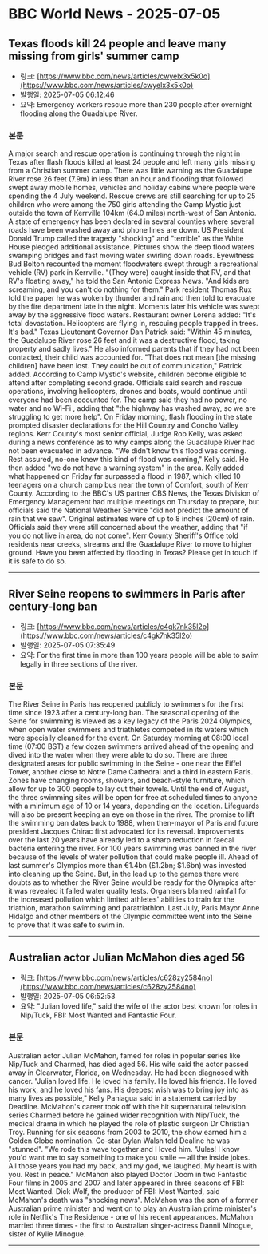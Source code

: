 # BBC World News - 2025-07-05

## Texas floods kill 24 people and leave many missing from girls' summer camp
- 링크: [https://www.bbc.com/news/articles/cwyelx3x5k0o](https://www.bbc.com/news/articles/cwyelx3x5k0o)
- 발행일: 2025-07-05 06:12:46
- 요약: Emergency workers rescue more than 230 people after overnight flooding along the Guadalupe River.

### 본문
A major search and rescue operation is continuing through the night in Texas after flash floods killed at least 24 people and left many girls missing from a Christian summer camp.
There was little warning as the Guadalupe River rose 26 feet (7.9m) in less than an hour and flooding that followed swept away mobile homes, vehicles and holiday cabins where people were spending the 4 July weekend.
Rescue crews are still searching for up to 25 children who were among the 750 girls attending the Camp Mystic just outside the town of Kerrville 104km (64.0 miles) north-west of San Antonio.
A state of emergency has been declared in several counties where several roads have been washed away and phone lines are down.
US President Donald Trump called the tragedy "shocking" and "terrible" as the White House pledged additional assistance.
Pictures show the deep flood waters swamping bridges and fast moving water swirling down roads.
Eyewitness Bud Bolton recounted the moment floodwaters swept through a recreational vehicle (RV) park in Kerrville.
"(They were) caught inside that RV, and that RV's floating away," he told the San Antonio Express News. "And kids are screaming, and you can't do nothing for them."
Park resident Thomas Rux told the paper he was woken by thunder and rain and then told to evacuate by the fire department late in the night. Moments later his vehicle was swept away by the aggressive flood waters.
Restaurant owner Lorena added: "It's total devastation. Helicopters are flying in, rescuing people trapped in trees. It's bad."
Texas Lieutenant Governor Dan Patrick said: "Within 45 minutes, the Guadalupe River rose 26 feet and it was a destructive flood, taking property and sadly lives."
He also informed parents that if they had not been contacted, their child was accounted for.
"That does not mean [the missing children] have been lost. They could be out of communication," Patrick added.
According to Camp Mystic's website, children become eligible to attend after completing second grade.
Officials said search and rescue operations, involving helicopters, drones and boats, would continue until everyone had been accounted for.
The camp said they had no power, no water and no Wi-Fi , adding that "the highway has washed away, so we are struggling to get more help".
On Friday morning, flash flooding in the state prompted disaster declarations for the Hill Country and Concho Valley regions.
Kerr County's most senior official, Judge Rob Kelly, was asked during a news conference as to why camps along the Guadalupe River had not been evacuated in advance.
"We didn't know this flood was coming. Rest assured, no-one knew this kind of flood was coming," Kelly said.
He then added "we do not have a warning system" in the area. Kelly added what happened on Friday far surpassed a flood in 1987, which killed 10 teenagers on a church camp bus near the town of Comfort, south of Kerr County.
According to the BBC's US partner CBS News, the Texas Division of Emergency Management had multiple meetings on Thursday to prepare, but officials said the National Weather Service "did not predict the amount of rain that we saw".
Original estimates were of up to 8 inches (20cm) of rain.
Officials said they were still concerned about the weather, adding that "if you do not live in area, do not come".
Kerr County Sheriff's Office told residents near creeks, streams and the Guadalupe River to move to higher ground.
Have you been affected by flooding in Texas? Please get in touch if it is safe to do so.

---

## River Seine reopens to swimmers in Paris after century-long ban
- 링크: [https://www.bbc.com/news/articles/c4gk7nk35l2o](https://www.bbc.com/news/articles/c4gk7nk35l2o)
- 발행일: 2025-07-05 07:35:49
- 요약: For the first time in more than 100 years people will be able to swim legally in three sections of the river.

### 본문
The River Seine in Paris has reopened publicly to swimmers for the first time since 1923 after a century-long ban.
The seasonal opening of the Seine for swimming is viewed as a key legacy of the Paris 2024 Olympics, when open water swimmers and triathletes competed in its waters which were specially cleaned for the event.
On Saturday morning at 08:00 local time (07:00 BST) a few dozen swimmers arrived ahead of the opening and dived into the water when they were able to do so.
There are three designated areas for public swimming in the Seine - one near the Eiffel Tower, another close to Notre Dame Cathedral and a third in eastern Paris.
Zones have changing rooms, showers, and beach-style furniture, which allow for up to 300 people to lay out their towels.
Until the end of August, the three swimming sites will be open for free at scheduled times to anyone with a minimum age of 10 or 14 years, depending on the location.
Lifeguards will also be present keeping an eye on those in the river.
The promise to lift the swimming ban dates back to 1988, when then-mayor of Paris and future president Jacques Chirac first advocated for its reversal.
Improvements over the last 20 years have already led to a sharp reduction in faecal bacteria entering the river.
For 100 years swimming was banned in the river because of the levels of water pollution that could make people ill.
Ahead of last summer's Olympics more than €1.4bn (£1.2bn; $1.6bn) was invested into cleaning up the Seine.
But, in the lead up to the games there were doubts as to whether the River Seine would be ready for the Olympics after it was revealed it failed water quality tests.
Organisers blamed rainfall for the increased pollution which limited athletes' abilities to train for the triathlon, marathon swimming and paratriathlon.
Last July, Paris Mayor Anne Hidalgo and other members of the Olympic committee went into the Seine to prove that it was safe to swim in.

---

## Australian actor Julian McMahon dies aged 56
- 링크: [https://www.bbc.com/news/articles/c628zy2584no](https://www.bbc.com/news/articles/c628zy2584no)
- 발행일: 2025-07-05 06:52:53
- 요약: "Julian loved life," said the wife of the actor best known for roles in Nip/Tuck, FBI: Most Wanted and Fantastic Four.

### 본문
Australian actor Julian McMahon, famed for roles in popular series like Nip/Tuck and Charmed, has died aged 56.
His wife said the actor passed away in Clearwater, Florida, on Wednesday. He had been diagnosed with cancer.
"Julian loved life. He loved his family. He loved his friends. He loved his work, and he loved his fans. His deepest wish was to bring joy into as many lives as possible," Kelly Paniagua said in a statement carried by Deadline.
McMahon's career took off with the hit supernatural television series Charmed before he gained wider recognition with Nip/Tuck, the medical drama in which he played the role of plastic surgeon Dr Christian Troy.
Running for six seasons from 2003 to 2010, the show earned him a Golden Globe nomination.
Co-star Dylan Walsh told Dealine he was "stunned".
"We rode this wave together and I loved him.
"Jules! I know you'd want me to say something to make you smile — all the inside jokes. All those years you had my back, and my god, we laughed. My heart is with you. Rest in peace."
McMahon also played Doctor Doom in two Fantastic Four films in 2005 and 2007 and later appeared in three seasons of FBI: Most Wanted.
Dick Wolf, the producer of FBI: Most Wanted, said McMahon's death was "shocking news".
McMahon was the son of a former Australian prime minister and went on to play an Australian prime minister's role in Netflix's The Residence - one of his recent appearances.
McMahon married three times - the first to Australian singer-actress Dannii Minogue, sister of Kylie Minogue.

---

